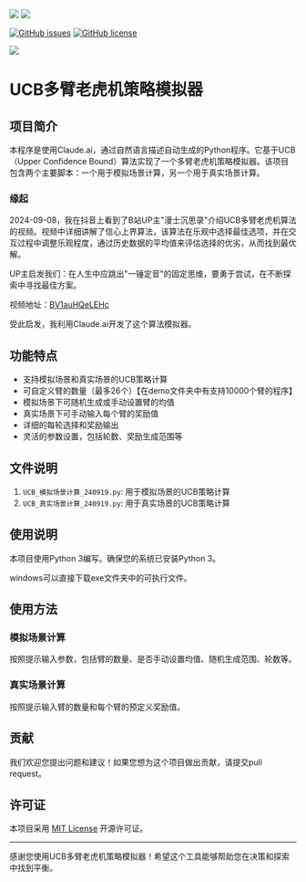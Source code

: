 ![](https://img.shields.io/badge/language-python-orange) ![](https://img.shields.io/badge/platform-win7--x64%7Cwin10--x64-lightgrey)

[![GitHub issues](https://img.shields.io/github/issues/cxj007sos/rpa_improve)](https://github.com/cxj007sos/rpa_improve/issues) [![GitHub license](https://img.shields.io/github/license/cxj007sos/rpa_improve)](https://github.com/cxj007sos/rpa_improve/blob/master/LICENSE)

[![](https://img.shields.io/badge/bilibili-%E5%A4%A7%E7%BE%BD-ff69b4)](https://space.bilibili.com/3410770?)

# UCB多臂老虎机策略模拟器

## 项目简介

本程序是使用Claude.ai，通过自然语言描述自动生成的Python程序。它基于UCB（Upper Confidence Bound）算法实现了一个多臂老虎机策略模拟器。该项目包含两个主要脚本：一个用于模拟场景计算，另一个用于真实场景计算。

### 缘起

2024-09-08，我在抖音上看到了B站UP主"漫士沉思录"介绍UCB多臂老虎机算法的视频。视频中详细讲解了信心上界算法，该算法在乐观中选择最佳选项，并在交互过程中调整乐观程度，通过历史数据的平均值来评估选择的优劣，从而找到最优解。

UP主启发我们：在人生中应跳出"一锤定音"的固定思维，要勇于尝试，在不断探索中寻找最佳方案。

视频地址：[BV1auHQeLEHc](https://www.bilibili.com/video/BV1auHQeLEHc)

受此启发，我利用Claude.ai开发了这个算法模拟器。

## 功能特点

- 支持模拟场景和真实场景的UCB策略计算
- 可自定义臂的数量（最多26个）【在demo文件夹中有支持10000个臂的程序】
- 模拟场景下可随机生成或手动设置臂的均值
- 真实场景下可手动输入每个臂的奖励值
- 详细的每轮选择和奖励输出
- 灵活的参数设置，包括轮数、奖励生成范围等

## 文件说明

1. `UCB_模拟场景计算_240919.py`: 用于模拟场景的UCB策略计算
2. `UCB_真实场景计算_240919.py`: 用于真实场景的UCB策略计算

## 使用说明

本项目使用Python 3编写。确保您的系统已安装Python 3。

windows可以直接下载exe文件夹中的可执行文件。

## 使用方法

### 模拟场景计算

按照提示输入参数，包括臂的数量、是否手动设置均值、随机生成范围、轮数等。

### 真实场景计算

按照提示输入臂的数量和每个臂的预定义奖励值。

## 贡献

我们欢迎您提出问题和建议！如果您想为这个项目做出贡献，请提交pull request。

## 许可证

本项目采用 [MIT License](https://opensource.org/licenses/MIT) 开源许可证。

---

感谢您使用UCB多臂老虎机策略模拟器！希望这个工具能够帮助您在决策和探索中找到平衡。
